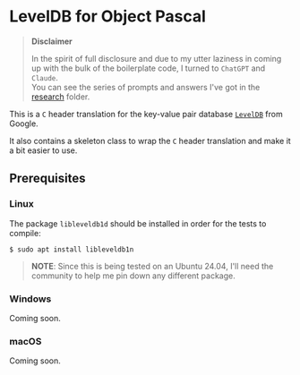# LevelDB for Object Pascal

> **Disclaimer**
>
> In the spirit of full disclosure and due to my utter laziness in coming up with the bulk of the boilerplate code, I turned to `ChatGPT` and `Claude`.\
> You can see the series of prompts and answers I've got in the [research](research) folder.

This is a `C` header translation for the key-value pair database [`LevelDB`](https://github.com/google/leveldb) from Google.

It also contains a skeleton class to wrap the `C` header translation and make it a bit easier to use.

## Prerequisites

### Linux

The package `libleveldb1d` should be installed in order for the tests to compile:

```console
$ sudo apt install libleveldb1n
```

> **NOTE**: Since this is being tested on an Ubuntu 24.04, I'll need the community to help me pin down any different package.

### Windows

Coming soon.

### macOS

Coming soon.
